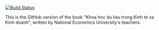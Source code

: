 [![Build Status](https://travis-ci.com/rstudio/bookdown-demo.svg?branch=master)](https://travis-ci.com/rstudio/bookdown-demo)

This is the GitHub version of the book "Khoa hoc du lieu trong Kinh te va Kinh doanh", written by National Economics University's teachers.
